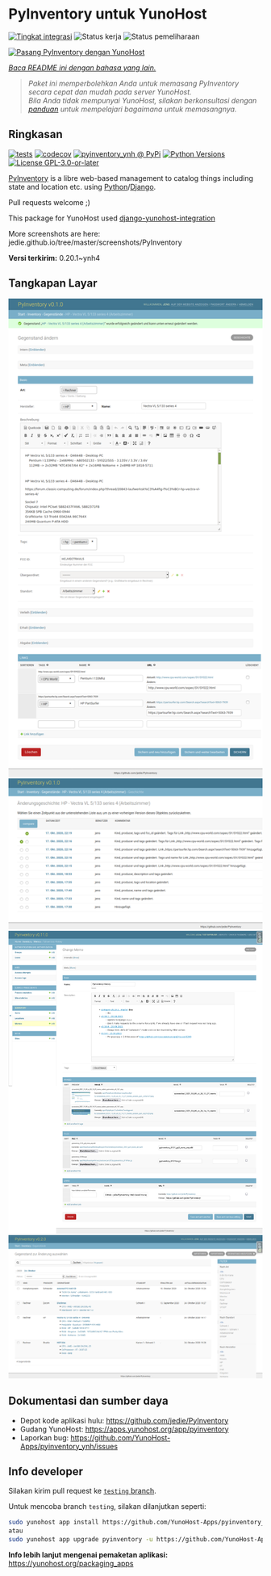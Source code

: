 <!--
N.B.: README ini dibuat secara otomatis oleh <https://github.com/YunoHost/apps/tree/master/tools/readme_generator>
Ini TIDAK boleh diedit dengan tangan.
-->

# PyInventory untuk YunoHost

[![Tingkat integrasi](https://apps.yunohost.org/badge/integration/pyinventory)](https://ci-apps.yunohost.org/ci/apps/pyinventory/)
![Status kerja](https://apps.yunohost.org/badge/state/pyinventory)
![Status pemeliharaan](https://apps.yunohost.org/badge/maintained/pyinventory)

[![Pasang PyInventory dengan YunoHost](https://install-app.yunohost.org/install-with-yunohost.svg)](https://install-app.yunohost.org/?app=pyinventory)

*[Baca README ini dengan bahasa yang lain.](./ALL_README.md)*

> *Paket ini memperbolehkan Anda untuk memasang PyInventory secara cepat dan mudah pada server YunoHost.*  
> *Bila Anda tidak mempunyai YunoHost, silakan berkonsultasi dengan [panduan](https://yunohost.org/install) untuk mempelajari bagaimana untuk memasangnya.*

## Ringkasan

[![tests](https://github.com/YunoHost-Apps/pyinventory_ynh/actions/workflows/tests.yml/badge.svg?branch=main)](https://github.com/YunoHost-Apps/pyinventory_ynh/actions/workflows/tests.yml)
[![codecov](https://codecov.io/github/jedie/pyinventory_ynh/branch/main/graph/badge.svg)](https://app.codecov.io/github/jedie/pyinventory_ynh)
[![pyinventory_ynh @ PyPi](https://img.shields.io/pypi/v/pyinventory_ynh?label=pyinventory_ynh%20%40%20PyPi)](https://pypi.org/project/pyinventory_ynh/)
[![Python Versions](https://img.shields.io/pypi/pyversions/pyinventory_ynh)](https://github.com/YunoHost-Apps/pyinventory_ynh/blob/main/pyproject.toml)
[![License GPL-3.0-or-later](https://img.shields.io/pypi/l/pyinventory_ynh)](https://github.com/YunoHost-Apps/pyinventory_ynh/blob/main/LICENSE)

[PyInventory](https://github.com/jedie/PyInventory) is a libre web-based management to catalog things including state and location etc. using [Python](https://www.python.org/)/[Django](https://www.djangoproject.com/).

Pull requests welcome ;)

This package for YunoHost used [django-yunohost-integration](https://github.com/YunoHost-Apps/django_yunohost_integration)

More screenshots are here: jedie.github.io/tree/master/screenshots/PyInventory


**Versi terkirim:** 0.20.1~ynh4

## Tangkapan Layar

![Tangkapan Layar pada PyInventory](./doc/screenshots/pyinventory_v010_screenshot_2.png)
![Tangkapan Layar pada PyInventory](./doc/screenshots/pyinventory_v010_screenshot_3.png)
![Tangkapan Layar pada PyInventory](./doc/screenshots/pyinventory_v0110_screenshot_memo_1.png)
![Tangkapan Layar pada PyInventory](./doc/screenshots/pyinventory_v020_screenshot_1.png)

## Dokumentasi dan sumber daya

- Depot kode aplikasi hulu: <https://github.com/jedie/PyInventory>
- Gudang YunoHost: <https://apps.yunohost.org/app/pyinventory>
- Laporkan bug: <https://github.com/YunoHost-Apps/pyinventory_ynh/issues>

## Info developer

Silakan kirim pull request ke [`testing` branch](https://github.com/YunoHost-Apps/pyinventory_ynh/tree/testing).

Untuk mencoba branch `testing`, silakan dilanjutkan seperti:

```bash
sudo yunohost app install https://github.com/YunoHost-Apps/pyinventory_ynh/tree/testing --debug
atau
sudo yunohost app upgrade pyinventory -u https://github.com/YunoHost-Apps/pyinventory_ynh/tree/testing --debug
```

**Info lebih lanjut mengenai pemaketan aplikasi:** <https://yunohost.org/packaging_apps>
